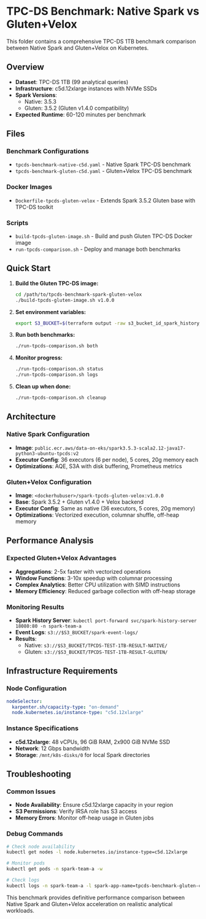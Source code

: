 # TPC-DS Benchmark: Native Spark vs Gluten+Velox

This folder contains a comprehensive TPC-DS 1TB benchmark comparison between Native Spark and Gluten+Velox on Kubernetes.

## Overview

- **Dataset**: TPC-DS 1TB (99 analytical queries)
- **Infrastructure**: c5d.12xlarge instances with NVMe SSDs
- **Spark Versions**:
  - Native: 3.5.3
  - Gluten: 3.5.2 (Gluten v1.4.0 compatibility)
- **Expected Runtime**: 60-120 minutes per benchmark

## Files

### Benchmark Configurations
- `tpcds-benchmark-native-c5d.yaml` - Native Spark TPC-DS benchmark
- `tpcds-benchmark-gluten-c5d.yaml` - Gluten+Velox TPC-DS benchmark

### Docker Images
- `Dockerfile-tpcds-gluten-velox` - Extends Spark 3.5.2 Gluten base with TPC-DS toolkit

### Scripts
- `build-tpcds-gluten-image.sh` - Build and push Gluten TPC-DS Docker image
- `run-tpcds-comparison.sh` - Deploy and manage both benchmarks

## Quick Start

1. **Build the Gluten TPC-DS image:**
   ```bash
   cd /path/to/tpcds-benchmark-spark-gluten-velox
   ./build-tpcds-gluten-image.sh v1.0.0
   ```

2. **Set environment variables:**
   ```bash
   export S3_BUCKET=$(terraform output -raw s3_bucket_id_spark_history_server)
   ```

3. **Run both benchmarks:**
   ```bash
   ./run-tpcds-comparison.sh both
   ```

4. **Monitor progress:**
   ```bash
   ./run-tpcds-comparison.sh status
   ./run-tpcds-comparison.sh logs
   ```

5. **Clean up when done:**
   ```bash
   ./run-tpcds-comparison.sh cleanup
   ```

## Architecture

### Native Spark Configuration
- **Image**: `public.ecr.aws/data-on-eks/spark3.5.3-scala2.12-java17-python3-ubuntu-tpcds:v2`
- **Executor Config**: 36 executors (6 per node), 5 cores, 20g memory each
- **Optimizations**: AQE, S3A with disk buffering, Prometheus metrics

### Gluten+Velox Configuration
- **Image**: `<dockerhubuser>/spark-tpcds-gluten-velox:v1.0.0`
- **Base**: Spark 3.5.2 + Gluten v1.4.0 + Velox backend
- **Executor Config**: Same as native (36 executors, 5 cores, 20g memory)
- **Optimizations**: Vectorized execution, columnar shuffle, off-heap memory

## Performance Analysis

### Expected Gluten+Velox Advantages
- **Aggregations**: 2-5x faster with vectorized operations
- **Window Functions**: 3-10x speedup with columnar processing
- **Complex Analytics**: Better CPU utilization with SIMD instructions
- **Memory Efficiency**: Reduced garbage collection with off-heap storage

### Monitoring Results
- **Spark History Server**: `kubectl port-forward svc/spark-history-server 18080:80 -n spark-team-a`
- **Event Logs**: `s3://$S3_BUCKET/spark-event-logs/`
- **Results**:
  - Native: `s3://$S3_BUCKET/TPCDS-TEST-1TB-RESULT-NATIVE/`
  - Gluten: `s3://$S3_BUCKET/TPCDS-TEST-1TB-RESULT-GLUTEN/`

## Infrastructure Requirements

### Node Configuration
```yaml
nodeSelector:
  karpenter.sh/capacity-type: "on-demand"
  node.kubernetes.io/instance-type: "c5d.12xlarge"
```

### Instance Specifications
- **c5d.12xlarge**: 48 vCPUs, 96 GiB RAM, 2x900 GiB NVMe SSD
- **Network**: 12 Gbps bandwidth
- **Storage**: `/mnt/k8s-disks/0` for local Spark directories

## Troubleshooting

### Common Issues
- **Node Availability**: Ensure c5d.12xlarge capacity in your region
- **S3 Permissions**: Verify IRSA role has S3 access
- **Memory Errors**: Monitor off-heap usage in Gluten jobs

### Debug Commands
```bash
# Check node availability
kubectl get nodes -l node.kubernetes.io/instance-type=c5d.12xlarge

# Monitor pods
kubectl get pods -n spark-team-a -w

# Check logs
kubectl logs -n spark-team-a -l spark-app-name=tpcds-benchmark-gluten-c5d --tail=100
```

This benchmark provides definitive performance comparison between Native Spark and Gluten+Velox acceleration on realistic analytical workloads.
